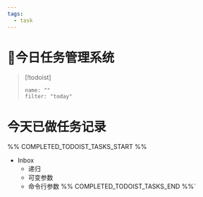```yaml
---
tags:
  - task
---
```

# 📖今日任务管理系统
> [!todoist]
> ```todoist
> name: ""
> filter: "today"

# 今天已做任务记录
%% COMPLETED_TODOIST_TASKS_START %%
* Inbox
    * 递归 
    * 可变参数 
    * 命令行参数 
%% COMPLETED_TODOIST_TASKS_END %%`
